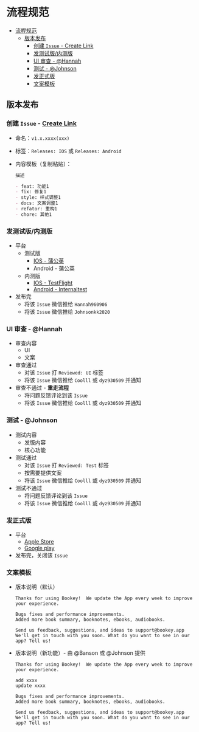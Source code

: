 # 流程规范

- [流程规范](#流程规范)
  - [版本发布](#版本发布)
    - [创建 `Issue` - Create Link](#创建-issue---create-link)
    - [发测试版/内测版](#发测试版内测版)
    - [UI 审查 - @Hannah](#ui-审查---hannah)
    - [测试 - @Johnson](#测试---johnson)
    - [发正式版](#发正式版)
    - [文案模板](#文案模板)

## 版本发布

### 创建 `Issue` - [Create Link](https://github.com/bookey-dev/bookey.requirement/issues/new/choose)

- 命名：`v1.x.xxxx(xxx)`
- 标签：`Releases: IOS` 或 `Releases: Android`
- 内容模板（复制粘贴）：

   ```md
   描述

   - feat: 功能1
   - fix: 修复1
   - style: 样式调整1
   - docs: 文案调整1
   - refator: 重构1
   - chore: 其他1
   ```

### 发测试版/内测版

- 平台
  - 测试版
    - [IOS - 蒲公英](https://www.pgyer.com/o9So)
    - Android - 蒲公英
  - 内测版
    - [IOS - TestFlight](https://apps.apple.com/cn/app/testflight/id899247664)
    - [Android - Internaltest](https://play.google.com/apps/internaltest/4700196513230198982)
- 发布完
  - 将该 `Issue` 微信推给 `Hannah960906`
  - 将该 `Issue` 微信推给 `Johnsonkk2020`

### UI 审查 - @Hannah

- 审查内容
  - UI
  - 文案
- 审查通过
  - 对该 `Issue` 打 `Reviewed: UI` 标签
  - 将该 `Issue` 微信推给 `Coolll` 或 `dyz930509` 并通知
- 审查不通过 - **重走流程**
  - 将问题反馈评论到该 `Issue`
  - 将该 `Issue` 微信推给 `Coolll` 或 `dyz930509` 并通知

### 测试 - @Johnson

- 测试内容
  - 发版内容
  - 核心功能
- 测试通过
  - 对该 `Issue` 打 `Reviewed: Test` 标签
  - 按需要提供文案
  - 将该 `Issue` 微信推给 `Coolll` 或 `dyz930509` 并通知
- 测试不通过
  - 将问题反馈评论到该 `Issue`
  - 将该 `Issue` 微信推给 `Coolll` 或 `dyz930509` 并通知

### 发正式版

- 平台
  - [Apple Store](https://apps.apple.com/cn/app/id1490069864)
  - [Google play](https://play.google.com/store/apps/details?id=app.bookey)
- 发布完，关闭该 `Issue`

### 文案模板

- 版本说明（默认）

   ```text
   Thanks for using Bookey!  We update the App every week to improve your experience.  

   Bugs fixes and performance improvements.
   Added more book summary, booknotes, ebooks, audiobooks.

   Send us feedback, suggestions, and ideas to support@bookey.app
   We'll get in touch with you soon. What do you want to see in our app? Tell us!
   ```

- 版本说明（新功能）- 由 @Banson 或 @Johnson 提供

   ```text
   Thanks for using Bookey!  We update the App every week to improve your experience.  

   add xxxx
   update xxxx

   Bugs fixes and performance improvements.
   Added more book summary, booknotes, ebooks, audiobooks.

   Send us feedback, suggestions, and ideas to support@bookey.app
   We'll get in touch with you soon. What do you want to see in our app? Tell us!
   ```
